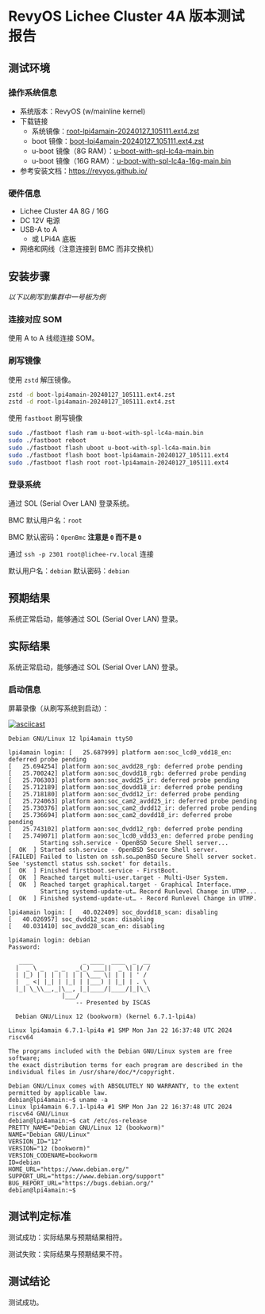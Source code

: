 # RevyOS Lichee Cluster 4A 版本测试报告

## 测试环境

### 操作系统信息

- 系统版本：RevyOS (w/mainline kernel)
- 下载链接
  - 系统镜像：[root-lpi4amain-20240127_105111.ext4.zst](https://mirror.iscas.ac.cn/revyos/extra/images/lpi4amain/20240127/root-lpi4amain-20240127_105111.ext4.zst)
  - boot 镜像：[boot-lpi4amain-20240127_105111.ext4.zst](https://mirror.iscas.ac.cn/revyos/extra/images/lpi4amain/20240127/boot-lpi4amain-20240127_105111.ext4.zst)
  - u-boot 镜像（8G RAM）：[u-boot-with-spl-lc4a-main.bin](https://mirror.iscas.ac.cn/revyos/extra/images/lpi4amain/20240127/u-boot-with-spl-lc4a-main.bin)
  - u-boot 镜像（16G RAM）：[u-boot-with-spl-lc4a-16g-main.bin](https://mirror.iscas.ac.cn/revyos/extra/images/lpi4amain/20240127/u-boot-with-spl-lc4a-16g-main.bin)
- 参考安装文档：https://revyos.github.io/

### 硬件信息

- Lichee Cluster 4A 8G / 16G
- DC 12V 电源
- USB-A to A
    - 或 LPi4A 底板
- 网络和网线（注意连接到 BMC 而非交换机）

## 安装步骤

*以下以刷写到集群中一号板为例*

### 连接对应 SOM

使用 A to A 线缆连接 SOM。

### 刷写镜像

使用 `zstd` 解压镜像。

```bash
zstd -d boot-lpi4amain-20240127_105111.ext4.zst
zstd -d root-lpi4amain-20240127_105111.ext4.zst
```

使用 `fastboot` 刷写镜像
```bash
sudo ./fastboot flash ram u-boot-with-spl-lc4a-main.bin
sudo ./fastboot reboot
sudo ./fastboot flash uboot u-boot-with-spl-lc4a-main.bin
sudo ./fastboot flash boot boot-lpi4amain-20240127_105111.ext4
sudo ./fastboot flash root root-lpi4amain-20240127_105111.ext4
```

### 登录系统

通过 SOL (Serial Over LAN) 登录系统。

BMC 默认用户名：`root`

BMC 默认密码：`0penBmc`  **注意是 `0` 而不是 `O`**

通过 `ssh -p 2301 root@lichee-rv.local` 连接

默认用户名：`debian`
默认密码：`debian`

## 预期结果

系统正常启动，能够通过 SOL (Serial Over LAN) 登录。

## 实际结果

系统正常启动，能够通过 SOL (Serial Over LAN) 登录。

### 启动信息

屏幕录像（从刷写系统到启动）：

[![asciicast](https://asciinema.org/a/TVYy7DGHQR3O71I9BGJL0bECY.svg)](https://asciinema.org/a/TVYy7DGHQR3O71I9BGJL0bECY)

```log
Debian GNU/Linux 12 lpi4amain ttyS0

lpi4amain login: [   25.687999] platform aon:soc_lcd0_vdd18_en: deferred probe pending
[   25.694254] platform aon:soc_avdd28_rgb: deferred probe pending
[   25.700242] platform aon:soc_dovdd18_rgb: deferred probe pending
[   25.706303] platform aon:soc_avdd25_ir: deferred probe pending
[   25.712189] platform aon:soc_dovdd18_ir: deferred probe pending
[   25.718180] platform aon:soc_dvdd12_ir: deferred probe pending
[   25.724063] platform aon:soc_cam2_avdd25_ir: deferred probe pending
[   25.730376] platform aon:soc_cam2_dvdd12_ir: deferred probe pending
[   25.736694] platform aon:soc_cam2_dovdd18_ir: deferred probe pending
[   25.743102] platform aon:soc_dvdd12_rgb: deferred probe pending
[   25.749071] platform aon:soc_lcd0_vdd33_en: deferred probe pending
         Starting ssh.service - OpenBSD Secure Shell server...
[  OK  ] Started ssh.service - OpenBSD Secure Shell server.
[FAILED] Failed to listen on ssh.so…penBSD Secure Shell server socket.
See 'systemctl status ssh.socket' for details.
[  OK  ] Finished firstboot.service - FirstBoot.
[  OK  ] Reached target multi-user.target - Multi-User System.
[  OK  ] Reached target graphical.target - Graphical Interface.
         Starting systemd-update-ut… Record Runlevel Change in UTMP...
[  OK  ] Finished systemd-update-ut… - Record Runlevel Change in UTMP.

lpi4amain login: [   40.022409] soc_dovdd18_scan: disabling
[   40.026957] soc_dvdd12_scan: disabling
[   40.031410] soc_avdd28_scan_en: disabling

lpi4amain login: debian
Password: 

   ____              _ ____  ____  _  __
  |  _ \ _   _ _   _(_) ___||  _ \| |/ /
  | |_) | | | | | | | \___ \| | | | ' / 
  |  _ <| |_| | |_| | |___) | |_| | . \ 
  |_| \_\\__,_|\__, |_|____/|____/|_|\_\
               |___/                    
                   -- Presented by ISCAS

  Debian GNU/Linux 12 (bookworm) (kernel 6.7.1-lpi4a)

Linux lpi4amain 6.7.1-lpi4a #1 SMP Mon Jan 22 16:37:48 UTC 2024 riscv64

The programs included with the Debian GNU/Linux system are free software;
the exact distribution terms for each program are described in the
individual files in /usr/share/doc/*/copyright.

Debian GNU/Linux comes with ABSOLUTELY NO WARRANTY, to the extent
permitted by applicable law.
debian@lpi4amain:~$ uname -a
Linux lpi4amain 6.7.1-lpi4a #1 SMP Mon Jan 22 16:37:48 UTC 2024 riscv64 GNU/Linux
debian@lpi4amain:~$ cat /etc/os-release 
PRETTY_NAME="Debian GNU/Linux 12 (bookworm)"
NAME="Debian GNU/Linux"
VERSION_ID="12"
VERSION="12 (bookworm)"
VERSION_CODENAME=bookworm
ID=debian
HOME_URL="https://www.debian.org/"
SUPPORT_URL="https://www.debian.org/support"
BUG_REPORT_URL="https://bugs.debian.org/"
debian@lpi4amain:~$ 

```

## 测试判定标准

测试成功：实际结果与预期结果相符。

测试失败：实际结果与预期结果不符。

## 测试结论

测试成功。